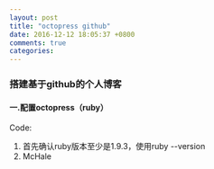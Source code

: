 ```yaml
---
layout: post
title: "octopress github"
date: 2016-12-12 18:05:37 +0800
comments: true
categories: 
---
```


### 搭建基于github的个人博客

#### 一.配置octopress（ruby）
Code:
1. 首先确认ruby版本至少是1.9.3，使用ruby --version
2. McHale




